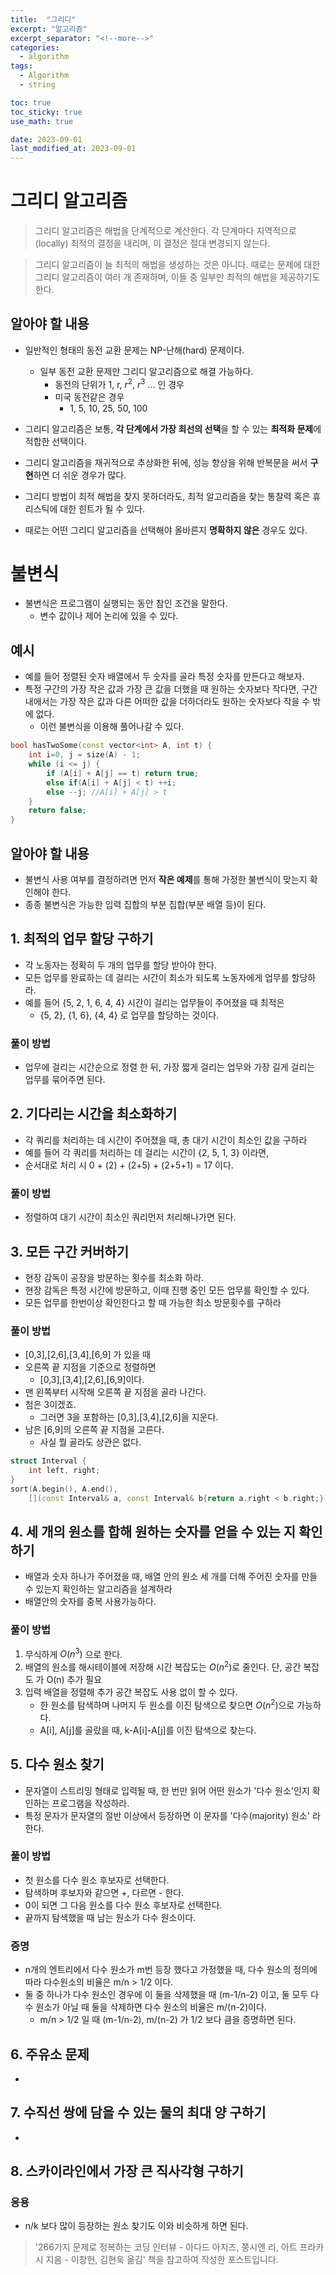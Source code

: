 ```yaml
---
title:  "그리디"
excerpt: "알고리즘"
excerpt_separator: "<!--more-->"
categories:
  - algorithm
tags:
  - Algorithm
  - string

toc: true
toc_sticky: true
use_math: true

date: 2023-09-01
last_modified_at: 2023-09-01
---
```


# 그리디 알고리즘

> 그리디 알고리즘은 해법을 단계적으로 계산한다. 각 단계마다 지역적으로(locally) 최적의 결정을 내리며, 이 결정은 절대 변경되지 않는다.

> 그리디 알고리즘이 늘 최적의 해법을 생성하는 것은 아니다. 때로는 문제에 대한 그리디 알고리즘이 여러 개 존재하며, 이들 중 일부만 최적의 해법을 제공하기도 한다.

## 알아야 할 내용
- 일반적인 형태의 동전 교환 문제는 NP-난해(hard) 문제이다. 
	- 일부 동전 교환 문제만 그리디 알고리즘으로 해결 가능하다.
		- 동전의 단위가 1, r, $r^2$, $r^3$ ... 인 경우
		- 미국 동전같은 경우
			- 1, 5, 10, 25, 50, 100

- 그리디 알고리즘은 보통, **각 단계에서 가장 최선의 선택**을 할 수 있는 **최적화 문제**에 적합한 선택이다.
- 그리디 알고리즘을 재귀적으로 추상화한 뒤에, 성능 향상을 위해 반복문을 써서 **구현**하면 더 쉬운 경우가 많다.
- 그리디 방법이 최적 해법을 찾지 못하더라도, 최적 알고리즘을 찾는 통찰력 혹은 휴리스틱에 대한 힌트가 될 수 있다.
- 때로는 어떤 그리디 알고리즘을 선택해야 올바른지 **명확하지 않은** 경우도 있다.



# 불변식
- 불변식은 프로그램이 실행되는 동안 참인 조건을 말한다.
	- 변수 값이나 제어 논리에 있을 수 있다.

## 예시
- 예를 들어 정렬된 숫자 배열에서 두 숫자를 골라 특정 숫자를 만든다고 해보자.
- 특정 구간의 가장 작은 값과 가장 큰 값을 더했을 때 원하는 숫자보다 작다면, 구간 내에서는 가장 작은 값과 다른 어떠한 값을 더하더라도 원하는 숫자보다 작을 수 밖에 없다. 
	- 이런 불변식을 이용해 풀어나갈 수 있다.

```cpp
bool hasTwoSome(const vector<int> A, int t) {
	int i=0, j = size(A) - 1;
	while (i <= j) {
		if (A[i] + A[j] == t) return true;
		else if(A[i] + A[j] < t) ++i;
		else --j; //A[i] + A[j] > t
	}
	return false;
}
```

## 알아야 할 내용
- 불변식 사용 여부를 결정하려면 먼저 **작은 예제**를 통해 가정한 불변식이 맞는지 확인해야 한다.
- 종종 불변식은 가능한 입력 집합의 부분 집합(부분 배열 등)이 된다.




## 1. 최적의 업무 할당 구하기
- 각 노동자는 정확히 두 개의 업무를 할당 받아야 한다.
- 모든 업무를 완료하는 데 걸리는 시간이 최소가 되도록 노동자에게 업무를 할당하라.
- 예를 들어 {5, 2, 1, 6, 4, 4} 시간이 걸리는 업무들이 주어졌을 때 최적은
	- {5, 2}, {1, 6}, {4, 4} 로 업무를 할당하는 것이다.


### 풀이 방법
- 업무에 걸리는 시간순으로 정렬 한 뒤, 가장 짧게 걸리는 업무와 가장 길게 걸리는 업무를 묶어주면 된다.

## 2. 기다리는 시간을 최소화하기
- 각 쿼리를 처리하는 데 시간이 주어졌을 때, 총 대기 시간이 최소인 값을 구하라
- 예를 들어 각 쿼리를 처리하는 데 걸리는 시간이 {2, 5, 1, 3} 이라면,
- 순서대로 처리 시 0 + (2) + (2+5) + (2+5+1) = 17 이다.

### 풀이 방법
- 정렬하여 대기 시간이 최소인 쿼리먼저 처리해나가면 된다.

## 3. 모든 구간 커버하기
- 현장 감독이 공장을 방문하는 횟수를 최소화 하라.
- 현장 감독은 특정 시간에 방문하고, 이때 진행 중인 모든 업무를 확인할 수 있다.
- 모든 업무를 한번이상 확인한다고 할 때 가능한 최소 방문횟수를 구하라

### 풀이 방법
- [0,3],[2,6],[3,4],[6,9] 가 있을 때
- 오른쪽 끝 지점을 기준으로 정렬하면
	- [0,3],[3,4],[2,6],[6,9]이다.
- 맨 왼쪽부터 시작해 오른쪽 끝 지점을 골라 나간다.
- 첨은 3이겠죠.
	- 그러면 3을 포함하는 [0,3],[3,4],[2,6]을 지운다.
- 남은 [6,9]의 오른쪽 끝 지점을 고른다.
	- 사실 뭘 골라도 상관은 없다.

```cpp
struct Interval {
	int left, right;
}
sort(A.begin(), A.end(), 
	[](const Interval& a, const Interval& b{return a.right < b.right;}));
```

## 4. 세 개의 원소를 합해 원하는 숫자를 얻을 수 있는 지 확인하기
- 배열과 숫자 하나가 주어졌을 때, 배열 안의 원소 세 개를 더해 주어진 숫자를 만들 수 있는지 확인하는 알고리즘을 설계하라
- 배열안의 숫자를 중복 사용가능하다.

### 풀이 방법
1. 무식하게 $O(n^3)$ 으로 한다.
2. 배열의 원소를 해시테이블에 저장해 시간 복잡도는 $O(n^2)$로 줄인다. 단, 공간 복잡도 가 O(n) 추가 필요
3. 입력 배열을 정렬해 추가 공간 복잡도 사용 없이 할 수 있다.
	- 한 원소를 탐색하며 나머지 두 원소를 이진 탐색으로 찾으면 $O(n^2)$으로 가능하다.
	- A[i], A[j]를 골랐을 때, k-A[i]-A[j]를 이진 탐색으로 찾는다.


## 5. 다수 원소 찾기
- 문자열이 스트리밍 형태로 입력될 때, 한 번만 읽어 어떤 원소가 '다수 원소'인지 확인하는 프로그램을 작성하라.
- 특정 문자가 문자열의 절반 이상에서 등장하면 이 문자를 '다수(majority) 원소' 라 한다.

### 풀이 방법
- 첫 원소를 다수 원소 후보자로 선택한다.
- 탐색하며 후보자와 같으면 +, 다르면 - 한다.
- 0이 되면 그 다음 원소를 다수 원소 후보자로 선택한다.
- 끝까지 탐색했을 때 남는 원소가 다수 원소이다.

### 증명
- n개의 엔트리에서 다수 원소가 m번 등장 했다고 가정했을 때, 다수 원소의 정의에 따라 다수원소의 비율은 m/n > 1/2 이다.
- 둘 중 하나가 다수 원소인 경우에 이 둘을 삭제했을 때 (m-1/n-2) 이고, 둘 모두 다수 원소가 아닐 때 둘을 삭제하면 다수 원소의 비율은 m/(n-2)이다.
	- m/n > 1/2 일 때 (m-1/n-2), m/(n-2) 가 1/2 보다 큼을 증명하면 된다.

## 6. 주유소 문제
- 

## 7. 수직선 쌍에 담을 수 있는 물의 최대 양 구하기
- 

## 8. 스카이라인에서 가장 큰 직사각형 구하기


### 응용
- n/k 보다 많이 등장하는 원소 찾기도 이와 비슷하게 하면 된다.


> '266가지 문제로 정복하는 코딩 인터뷰 - 아다드 아지즈, 쭝시엔 리, 아트 프라카시 지음 - 이창현, 김현욱 옮김' 책을 참고하여 작성한 포스트입니다.